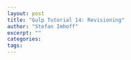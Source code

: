```yaml
---
layout: post
title: "Gulp Tutorial 14: Revisioning"
author: "Stefan Imhoff"
excerpt: ""
categories:
tags:
---
```


